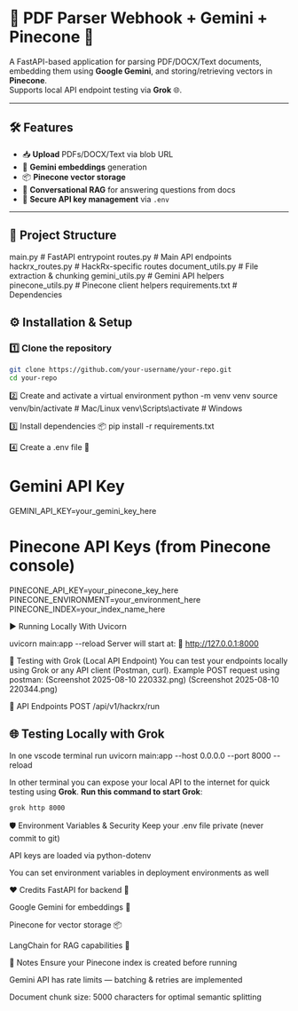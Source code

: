 # 📄 PDF Parser Webhook + Gemini + Pinecone 🚀

A FastAPI-based application for parsing PDF/DOCX/Text documents, embedding them using **Google Gemini**, and storing/retrieving vectors in **Pinecone**.  
Supports local API endpoint testing via **Grok** 🌐.

---

## 🛠 Features
- 📥 **Upload** PDFs/DOCX/Text via blob URL
- 🧠 **Gemini embeddings** generation
- 📦 **Pinecone vector storage**
- 💬 **Conversational RAG** for answering questions from docs
- 🔑 **Secure API key management** via `.env`

---

## 📂 Project Structure
main.py # FastAPI entrypoint
routes.py # Main API endpoints
hackrx_routes.py # HackRx-specific routes
document_utils.py # File extraction & chunking
gemini_utils.py # Gemini API helpers
pinecone_utils.py # Pinecone client helpers
requirements.txt # Dependencies


## ⚙️ Installation & Setup

### 1️⃣ Clone the repository
```bash
git clone https://github.com/your-username/your-repo.git
cd your-repo
```

2️⃣ Create and activate a virtual environment
python -m venv venv
source venv/bin/activate   # Mac/Linux
venv\Scripts\activate      # Windows

3️⃣ Install dependencies 📦
pip install -r requirements.txt

4️⃣ Create a .env file 🔑
# Gemini API Key
GEMINI_API_KEY=your_gemini_key_here

# Pinecone API Keys (from Pinecone console)
PINECONE_API_KEY=your_pinecone_key_here
PINECONE_ENVIRONMENT=your_environment_here
PINECONE_INDEX=your_index_name_here

▶️ Running Locally
With Uvicorn

uvicorn main:app --reload
Server will start at:
📍 http://127.0.0.1:8000

🧪 Testing with Grok (Local API Endpoint)
You can test your endpoints locally using Grok or any API client (Postman, curl).
Example POST request using postman:
(Screenshot 2025-08-10 220332.png)
(Screenshot 2025-08-10 220344.png)

📜 API Endpoints
POST /api/v1/hackrx/run

## 🌐 Testing Locally with Grok
In one vscode terminal run uvicorn main:app --host 0.0.0.0 --port 8000 --reload

In other terminal you can expose your local API to the internet for quick testing using **Grok**.
**Run this command to start Grok**:
```bash
grok http 8000
```

🛡 Environment Variables & Security
Keep your .env file private (never commit to git)

API keys are loaded via python-dotenv

You can set environment variables in deployment environments as well

❤️ Credits
FastAPI for backend 🚀

Google Gemini for embeddings 🧠

Pinecone for vector storage 📦

LangChain for RAG capabilities 🔗

📌 Notes
Ensure your Pinecone index is created before running

Gemini API has rate limits — batching & retries are implemented

Document chunk size: 5000 characters for optimal semantic splitting
